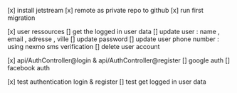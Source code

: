 [x] install jetstream
[x] remote as private repo to github
[x] run first migration

<!-- users -->

[x] user ressources
[] get the logged in user data
[] update user : name , email , adresse , ville
[] update password
[] update user phone number : using nexmo sms verification
[] delete user account

<!-- user authentication & autorization -->

[x] api/AuthController@login & api/AuthController@register
[] google auth
[] facebook auth

<!-- testing -->

[x] test authentication login & register
[] test get logged in user data
